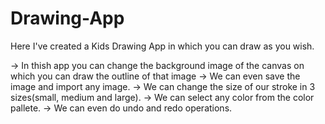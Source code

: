 # Drawing-App
Here I've created a Kids Drawing App in which you can draw as you wish.

-> In thish app you can change the background image of the canvas on which you can draw the outline of that image
-> We can even save the image and import any image.
-> We can change the size of our stroke in 3 sizes(small, medium and large).
-> We can select any color from the color pallete.
-> We can even do undo and redo operations.
